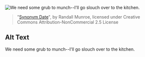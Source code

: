 ![We need some grub to munch--I'll go slouch over to the kitchen.](https://imgs.xkcd.com/comics/synonym_date.png)
> "[Synonym Date](https://xkcd.com/2352/)", by Randall Munroe, licensed under Creative Commons Attribution-NonCommercial 2.5 License

## Alt Text
We need some grub to munch--I'll go slouch over to the kitchen.
